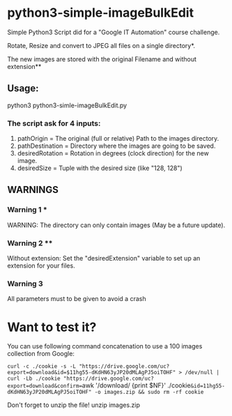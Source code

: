 # python3-simple-imageBulkEdit
Simple Python3 Script did for a "Google IT Automation" course challenge.

Rotate, Resize and convert to JPEG all files on a single directory*.

The new images are stored with the original Filename and without extension**



## Usage:
python3 python3-simle-imageBulkEdit.py

### The script ask for 4 inputs:
1. pathOrigin = The original (full or relative) Path to the images directory.
2. pathDestination = Directory where the images are going to be saved.
3. desiredRotation = Rotation in degrees (clock direction) for the new image.
4. desiredSize = Tuple with the desired size (like "128, 128")

## WARNINGS
### Warning 1 *
WARNING: The directory can only contain images (May be a future update).

### Warning 2 **
Without extension: Set the "desiredExtension" variable to set up an extension for your files.

### Warning 3
All parameters must to be given to avoid a crash


# Want to test it?

You can use following command concatenation to use a 100 images collection from Google:

`curl -c ./cookie -s -L "https://drive.google.com/uc?export=download&id=$11hg55-dKdHN63yJP20dMLAgPJ5oiTOHF" > /dev/null | curl -Lb ./cookie "https://drive.google.com/uc?export=download&confirm=`awk '/download/ {print $NF}' ./cookie`&id=11hg55-dKdHN63yJP20dMLAgPJ5oiTOHF" -o images.zip && sudo rm -rf cookie`

Don't forget to unzip the file!
unzip images.zip
